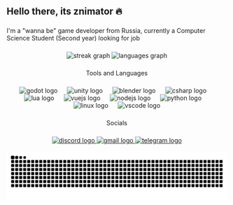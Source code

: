 <h2 align="left">Hello there, its znimator 🔥</h2>

###

<p align="left">I'm a "wanna be" game developer from Russia, currently a Computer Science Student (Second year) looking for job</p>

###

<div align="center">
  <img src="https://streak-stats.demolab.com?user=znimator&locale=en&mode=daily&theme=dracula&hide_border=false&border_radius=5" height="150" alt="streak graph"  />
  <img src="https://github-readme-stats.vercel.app/api/top-langs?username=znimator&locale=en&hide_title=false&layout=compact&card_width=320&langs_count=12&theme=dracula&hide_border=false" height="150" alt="languages graph"  />
</div>

###

<p align="center">Tools and Languages</p>

###

<div align="center">
  <img src="https://skillicons.dev/icons?i=godot" height="40" alt="godot logo"  />
  <img width="14" />
  <img src="https://skillicons.dev/icons?i=unity" height="40" alt="unity logo"  />
  <img width="14" />
  <img src="https://skillicons.dev/icons?i=blender" height="40" alt="blender logo"  />
  <img width="14" />
  <img src="https://skillicons.dev/icons?i=cs" height="40" alt="csharp logo"  />
  <img width="14" />
  <img src="https://skillicons.dev/icons?i=lua" height="40" alt="lua logo"  />
  <img width="14" />
  <img src="https://skillicons.dev/icons?i=vue" height="40" alt="vuejs logo"  />
  <img width="14" />
  <img src="https://skillicons.dev/icons?i=nodejs" height="40" alt="nodejs logo"  />
  <img width="14" />
  <img src="https://skillicons.dev/icons?i=py" height="40" alt="python logo"  />
  <img width="14" />
  <img src="https://skillicons.dev/icons?i=linux" height="40" alt="linux logo"  />
  <img width="14" />
  <img src="https://skillicons.dev/icons?i=vscode" height="40" alt="vscode logo"  />
</div>

###

<p align="center">Socials</p>

###

<div align="center">
  <a href="https://discordapp.com/users/421932356820008971" target="_blank">
    <img src="https://raw.githubusercontent.com/maurodesouza/profile-readme-generator/master/src/assets/icons/social/discord/default.svg" width="47" height="35" alt="discord logo"  />
  </a>
  <a href="mailto:zmeicreative@gmail.com" target="_blank">
    <img src="https://raw.githubusercontent.com/maurodesouza/profile-readme-generator/master/src/assets/icons/social/gmail/default.svg" width="47" height="35" alt="gmail logo"  />
  </a>
  <a href="https://t.me/znimator" target="_blank">
    <img src="https://raw.githubusercontent.com/maurodesouza/profile-readme-generator/master/src/assets/icons/social/telegram/default.svg" width="47" height="35" alt="telegram logo"  />
  </a>
</div>

<br clear="both">
<img src="https://raw.githubusercontent.com/znimator/znimator/output/snake.svg" alt="Snake animation" />
